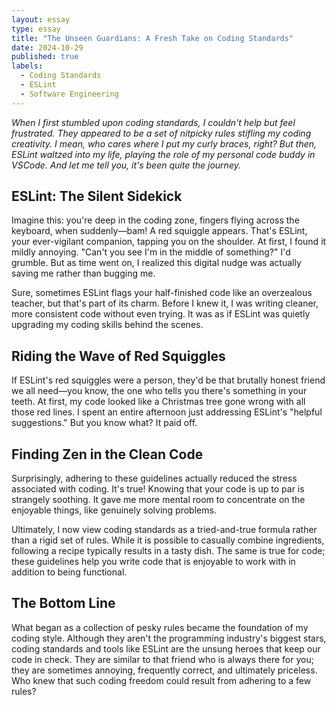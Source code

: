 ```yaml
---
layout: essay
type: essay
title: "The Unseen Guardians: A Fresh Take on Coding Standards"
date: 2024-10-29
published: true
labels:
  - Coding Standards
  - ESLint
  - Software Engineering
---
```


*When I first stumbled upon coding standards, I couldn't help but feel frustrated. They appeared to be a set of nitpicky rules stifling my coding creativity. I mean, who cares where I put my curly braces, right? But then, ESLint waltzed into my life, playing the role of my personal code buddy in VSCode. And let me tell you, it's been quite the journey.*

## ESLint: The Silent Sidekick
Imagine this: you're deep in the coding zone, fingers flying across the keyboard, when suddenly—bam! A red squiggle appears. That's ESLint, your ever-vigilant companion, tapping you on the shoulder. At first, I found it mildly annoying. "Can't you see I'm in the middle of something?" I'd grumble. But as time went on, I realized this digital nudge was actually saving me rather than bugging me.

Sure, sometimes ESLint flags your half-finished code like an overzealous teacher, but that's part of its charm. Before I knew it, I was writing cleaner, more consistent code without even trying. It was as if ESLint was quietly upgrading my coding skills behind the scenes.

## Riding the Wave of Red Squiggles
If ESLint's red squiggles were a person, they'd be that brutally honest friend we all need—you know, the one who tells you there's something in your teeth. At first, my code looked like a Christmas tree gone wrong with all those red lines. I spent an entire afternoon just addressing ESLint's "helpful suggestions." But you know what? It paid off.

## Finding Zen in the Clean Code
Surprisingly, adhering to these guidelines actually reduced the stress associated with coding. It's true! Knowing that your code is up to par is strangely soothing. It gave me more mental room to concentrate on the enjoyable things, like genuinely solving problems.

Ultimately, I now view coding standards as a tried-and-true formula rather than a rigid set of rules. While it is possible to casually combine ingredients, following a recipe typically results in a tasty dish. The same is true for code; these guidelines help you write code that is enjoyable to work with in addition to being functional.

## The Bottom Line
What began as a collection of pesky rules became the foundation of my coding style. Although they aren't the programming industry's biggest stars, coding standards and tools like ESLint are the unsung heroes that keep our code in check. They are similar to that friend who is always there for you; they are sometimes annoying, frequently correct, and ultimately priceless. Who knew that such coding freedom could result from adhering to a few rules?
